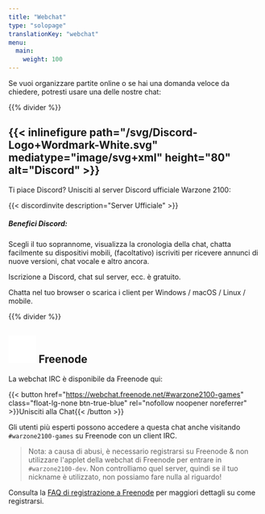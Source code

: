 ```yaml
---
title: "Webchat"
type: "solopage"
translationKey: "webchat"
menu:
  main:
    weight: 100
---
```


Se vuoi organizzare partite online o se hai una domanda veloce da chiedere, potresti usare una delle nostre chat:

{{% divider %}}

## {{< inlinefigure path="/svg/Discord-Logo+Wordmark-White.svg" mediatype="image/svg+xml" height="80" alt="Discord" >}}

Ti piace Discord? Unisciti al server Discord ufficiale Warzone 2100:

{{< discordinvite description="Server Ufficiale" >}}

##### Benefici Discord:

Scegli il tuo soprannome, visualizza la cronologia della chat, chatta facilmente su dispositivi mobili, (facoltativo) iscriviti per ricevere annunci di nuove versioni, chat vocale e altro ancora.

Iscrizione a Discord, chat sul server, ecc. è gratuito.

Chatta nel tuo browser o scarica i client per Windows / macOS / Linux / mobile.

{{% divider %}}

## <img src="/img/ftirc-online.svg" height="55" width="55" alt="#irc" /> Freenode

La webchat IRC è disponibile da Freenode qui:

{{< button href="https://webchat.freenode.net/#warzone2100-games" class="float-lg-none btn-true-blue" rel="nofollow noopener noreferrer" >}}Unisciti alla Chat{{< /button >}}

Gli utenti più esperti possono accedere a questa chat anche visitando `#warzone2100-games` su Freenode con un client IRC.

> Nota: a causa di abusi, è necessario registrarsi su Freenode & non utilizzare l'applet della webchat di Freenode per entrare in `#warzone2100-dev`. Non controlliamo quel server, quindi se il tuo nickname è utilizzato, non possiamo fare nulla al riguardo!

Consulta la [FAQ di registrazione a Freenode](https://freenode.net/kb/answer/registration) per maggiori dettagli su come registrarsi.
